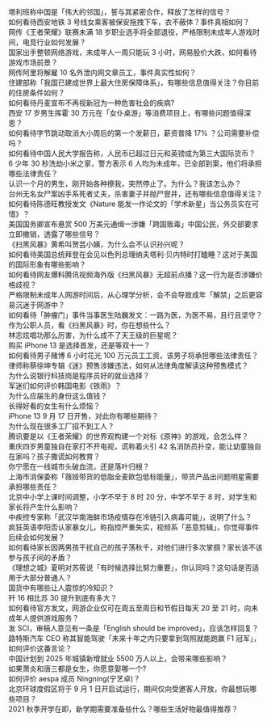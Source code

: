 塔利班称中国是「伟大的邻国」，誓与其紧密合作，释放了怎样的信号？  
如何看待西安地铁 3 号线女乘客被保安拖拽下车，衣不蔽体？事件真相如何？  
网传《王者荣耀》联赛未满 18 岁职业选手将全部退役，严格限制未成年人游戏时间，电竞行业如何发展？  
国家出手整顿网络游戏，未成年人一周只能玩 3 小时，网易股价大跌，如何看待游戏市场前景？  
网传阿里将解雇 10 名外泄内网文章员工，事件真实性如何？  
住建部称「我国已建成世界上最大住房保障体系」，有哪些信息值得关注？你目前的住房条件如何？  
如何看待丹麦宣布不再视新冠为一种危害社会的疾病?  
西安 17 岁男生挥霍 30 万元在「女仆桌游」等消费项目上，有哪些问题值得深思？  
如何看待字节跳动取消大小周后的第一个发薪日，薪资普降 17% ？公司需要补偿吗？  
如何看待中国人民大学报告称，人民币已超过日元和英镑成为第三大国际货币？  
6 少年 30 秒洗劫小米之家，警方表示 6 人均为未成年，已全部到案，他们将承担哪些法律责任？  
认识一个月的男生，刚开始各种撩我，突然停止了。为什么？我该怎么办？  
台州无名女尸案凶手系死者丈夫，杀害妻子并抛尸窨井，还有哪些信息值得关注？  
如何看待陈德旺教授发文《Nature 能发一作论文的「学术新星」当公务员实在可惜》？  
美国国务卿宣布悬赏 500 万美元通缉一涉嫌「跨国贩毒」中国公民，外交部要求立即撤销，透露了哪些信号？  
《扫黑风暴》黄希叫贺芸小姨，为什么会不认识孙兴呢？  
如何看待美国总统拜登在会见以色列总理纳夫塔利·贝内特时打瞌睡？这对于美国的国际形象有哪些影响？  
如何看待网友爆料腾讯视频海外版《扫黑风暴》无超前点播？这一行为是否涉嫌价格歧视？  
严格限制未成年人网游时间后，从心理学分析，会不会导致成年「解禁」之后更容易沉迷于网游中？  
如何看待「肿瘤门」事件当事医生陆巍发文：一路为医，为医不易，且行且坚守？  
作为公职人员，看《扫黑风暴》时，你在想些什么？  
林志炫唱功那么厉害，为什么成不了天王级的巨星呢？  
购买 iPhone 13 是选择首发，还是等双十一？  
如何看待男子赌博 6 小时花光 100 万元员工工资，该男子将承担哪些法律责任？  
律师称蔡徐坤专辑《迷》预售涉嫌违法，如何从法律角度解读这种预售模式？  
为什么说银行科技岗是程序员好的就业选择？  
军迷们如何评价韩国电影《铁雨》？  
为什么应届生的身份这么值钱？  
长得好看的女生有什么烦恼？  
iPhone 13 9 月 17 日开售，对此你有哪些期待？  
为什么现在很多工厂招不到工人？  
腾讯要是以《王者荣耀》的世界观构建一个对标《原神》的游戏，会怎么样？  
重庆四岁男童独自在家打不开电视，谎称着火引 42 名消防员扑空，能让幼童独自在家吗？孩子撒谎如何教育？  
你宁愿在一线城市头破血流，还是落叶归根？  
上海市消保委称「薇娅带货的低脂全麦欧包低标能量」，带货产品出问题明星需要承担哪些责任？  
北京中小学上课时间调整，小学不早于 8 时 20 分，中学不早于 8 时，对学生和家长将产生什么影响？  
中疾控专家称「武汉华南海鲜市场疫情存在冷链引入病毒可能」，说明了什么？  
疯狂英语李阳否认家暴女儿，称指控严重失实，视频系「恶意剪辑」，你觉得事件后续会如何发展？  
如何看待家长因两男孩干扰自己的孩子荡秋千，对他们进行多次掌掴？家长该不该参与孩子间的矛盾？  
《理想之城》夏明对苏筱说「有时候选择比努力重要」，你认同吗？这句话是否适用于大部分普通人？  
国货中有哪些让人震惊的冷知识？  
歼 16 相比苏 30 提升到底有多大？  
如何看待官方发文，网游企业仅可在周五至周日和节假日每天 20 至 21 时，向未成年人提供游戏服务？  
发 SCI，审稿人意见有一条是「English should be improved」，应该怎样回复？  
路特斯汽车 CEO 称其智能驾驶「未来十年之内只要拿到驾照就能跑赢 F1 冠军」，如何评价这番言论？  
中国计划到 2025 年城镇新增就业 5500 万人以上，会带来哪些影响？  
如果萧炎和唐三都是女生，你愿意娶哪一个?  
如何评价 aespa 成员 Ningning(宁艺卓)？  
北京环球度假区将于 9 月 1 日开启试运行，期间仅向受邀客人开放，你最想玩哪些项目？  
2021 秋季开学在即，新学期需要准备些什么？哪些生活好物最值得推荐？  
